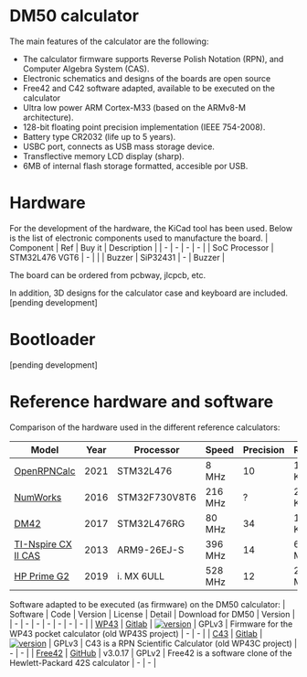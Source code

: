 # DM50 calculator
The main features of the calculator are the following:
 
- The calculator firmware supports Reverse Polish Notation (RPN), and Computer Algebra System (CAS).
- Electronic schematics and designs of the boards are open source
- Free42 and C42 software adapted, available to be executed on the calculator
- Ultra low power ARM Cortex-M33  (based on the ARMv8-M architecture).
- 128-bit floating point precision implementation (IEEE 754-2008).
- Battery type CR2032 (life up to 5 years).
- USBC port, connects as USB mass storage device.
- Transflective memory LCD display (sharp).
- 6MB of internal flash storage formatted, accesible por USB.
 
# Hardware
For the development of the hardware, the KiCad tool has been used.
Below is the list of electronic components used to manufacture the board.
| Component | Ref | Buy it | Description |
| - | - | - | - |
| SoC Processor | STM32L476 VGT6 | - |  |
| Buzzer | SiP32431 | - | Buzzer |
 
The board can be ordered from pcbway, jlcpcb, etc.
 
In addition, 3D designs for the calculator case and keyboard are included.
[pending development]
# Bootloader
[pending development]
 
# Reference hardware and software
Comparison of the hardware used in the different reference calculators:
 
| Model | Year | Processor | Speed | Precision | RAM | Flash | Display | Battery | Standby
| - | - | - | - | - | - | - | - | - | - |
| [OpenRPNCalc](https://github.com/apoluekt/OpenRPNCalc) | 2021 | STM32L476 | 8 MHz | 10 | 128 KB | 1 MB | 400x240 | CR2032 | years |
| [NumWorks](https://www.numworks.com/resources/engineering/hardware/) | 2016 | STM32F730V8T6 | 216 MHz | ? | 256 KB | 6 MB | 320x240 | CR2032 | years |
| [DM42](https://www.swissmicros.com/product/dm42) | 2017 | STM32L476RG | 80 MHz | 34 | 128 KB | 6 MB | 400×240 | CR2032 | 3 years |
| [TI-Nspire CX II CAS](https://en.wikipedia.org/wiki/TI-Nspire_series#TI-Nspire_CX_II_and_TI-Nspire_CX_II_CAS) | 2013 | ARM9-26EJ-S | 396 MHz | 14 | 64 MB | 128 MB | 320x240 | 3.7L1230SP | ? |
| [HP Prime G2](https://en.wikipedia.org/wiki/HP_Prime) | 2019 | i. MX 6ULL | 528 MHz | 12 | 256 MB | 512 MB | 320×240 | EB-L1G6LLU | 46 days
 
Software adapted to be executed (as firmware) on the DM50 calculator:
| Software | Code |  Version | License | Detail | Download for DM50 | Version |
| - | - | - | - | - | - | - |
| [WP43](https://gitlab.com/rpncalculators/wp43) | [Gitlab](https://gitlab.com/rpncalculators/wp43) | [![version](https://gitlab.com/wpcalculators/wp43/-/badges/release.svg)](https://gitlab.com/wpcalculators/wp43/-/releases) | GPLv3 | Firmware for the WP43 pocket calculator (old WP43S project) | - | - |
| [C43](https://www.classic43.com) | [Gitlab](https://gitlab.com/rpncalculators/c43) |  [![version](https://gitlab.com/rpncalculators/c43/-/badges/release.svg)](https://gitlab.com/wpcalculators/wp43/-/releases) |  GPLv3 | C43 is a RPN Scientific Calculator (old WP43C project) | - | - |
| [Free42](https://github.com/thomasokken/free42) | [GitHub](https://github.com/thomasokken/free42) | v3.0.17 |  GPLv2 | Free42 is a software clone of the Hewlett-Packard 42S calculator | - | - |